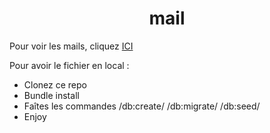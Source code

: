 <h1 align="center">mail</h1>

<p>Pour voir les mails, cliquez <a href="https://polar-reaches-59613.herokuapp.com">ICI</a></p>
<p>Pour avoir le fichier en local :</p>
<ul>
	<li>Clonez ce repo</li>
	<li>Bundle install</li>
	<li>Faîtes les commandes /db:create/ /db:migrate/ /db:seed/</li>
	<li>Enjoy</li>
</ul>
